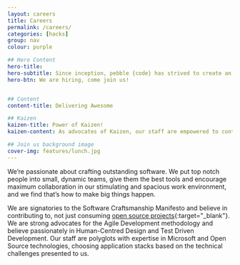 ```yaml
---
layout: careers
title: Careers
permalink: /careers/
categories: [hacks]
group: nav
colour: purple

## Hero Content
hero-title:
hero-subtitle: Since inception, pebble {code} has strived to create an environment in which the best designers, developers and creative technologists can thrive. Running regular hack days, encouraging technology exploration, giving time for personal development and having a results only work culture has meant that we attract and retain the best talent.
hero-btn: We are hiring, come join us!


## Content
content-title: Delivering Awesome

## Kaizen
kaizen-title: Power of Kaizen!
kaizen-content: As advocates of Kaizen, our staff are empowered to continuously improve everything that we do, from client delivery to coffee selection!

## Join us background image
cover-img: features/lunch.jpg
---
```


We’re passionate about crafting outstanding software. We put top notch people into small, dynamic teams, give them the best tools and encourage maximum collaboration in our stimulating and spacious work environment, and we find that’s how to make big things happen.

We are signatories to the Software Craftsmanship Manifesto and believe in contributing to, not just consuming [open source projects](https://github.com/pebblecode "our Github!"){:target="_blank"}. We are strong advocates for the Agile Development methodology and believe passionately in Human-Centred Design and Test Driven Development. Our staff are polyglots with expertise in Microsoft and Open Source technologies, choosing application stacks based on the technical challenges presented to us.
